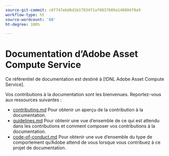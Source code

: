 ```yaml
---
source-git-commit: c6f747ebd6d1b17834f1af0837609a148804f8a9
workflow-type: ht
source-wordcount: '68'
ht-degree: 100%

---
```

# Documentation d’Adobe Asset Compute Service

Ce référentiel de documentation est destiné à [!DNL Adobe Asset Compute Service].

Vos contributions à la documentation sont les bienvenues. Reportez-vous aux ressources suivantes :

* [contributing.md](contributing.md) Pour obtenir un aperçu de la contribution à la documentation.
* [guidelines.md](guidelines.md) Pour obtenir une vue d’ensemble de ce qui est attendu dans les contributions et comment composer vos contributions à la documentation.
* [code-of-conduct.md](code-of-conduct.md) Pour obtenir une vue d’ensemble du type de comportement qu’Adobe attend de vous lorsque vous contribuez à ce projet de documentation.
